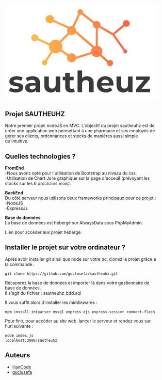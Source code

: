 ![This is an image](/assets/images/logo.png)

## Projet SAUTHEUHZ
Notre premier projet nodeJS en MVC. 
L'objectif du projet sautheuhz est de créer une application web permettant à une pharmacie et ses employés de gerer ses clients, ordonnances et stocks de manières aussi simple qu'intuitive.

## Quelles technologies ? 
**FrontEnd**    
-Nous avons opté pour l'utilisation de Bootstrap au niveau du css.  
-Utilisation de Chart.Js le graphique sur la page d'acceuil (prévoyant les stocks sur les 6 prochains mois).  

**BackEnd**   
Du côté serveur nous utilisons deux frameworks principaux pour ce projet :  
-NodeJS  
-ExpressJs  

**Base de données**  
La base de données est hébergé sur AlwaysData sous PhpMyAdmin.  

Lien pour accéder aux projet hébergé: 

## Installer le projet sur votre ordinateur ? 

Après avoir installer git ainsi que node sur votre pc, clonez le projet grâce a la commande : 
```
git clone https://github.com/guclusefa/sautheuhz.git
```
Récuperez la base de données et importer là dans votre gestionnaire de base de données.  
Il s'agit du fichier : sautheuhz_bdd.sql

Il vous suffit alors d'installer les middlewares  : 
```
npm install iniparser mysql express ejs express-session connect-flash

```
Pour finir, pour accèder au site web, lancer le serveur et rendez vous sur l'url suivante : 
``` 
node index.js
localhost:3000/sautheuhz
```
## Auteurs
- [IlianCode](https://github.com/IlianCode)
- [guclusefa](https://github.com/guclusefa)
